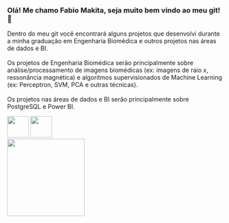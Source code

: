### Olá! Me chamo Fabio Makita, seja muito bem vindo ao meu git! 👋

Dentro do meu git você encontrará alguns projetos que desenvolvi durante a minha graduação em Engenharia Biomédica e outros projetos nas áreas de dados e BI.
<br><br>
Os projetos de Engenharia Biomédica serão principalmente sobre análise/processamento de imagens biomédicas (ex: imagens de raio x, ressonância magnética) e algoritmos supervisionados de Machine Learning (ex: Perceptron, SVM, PCA e outras técnicas).
<br><br>
Os projetos nas áreas de dados e BI serão principalmente sobre PostgreSQL e Power BI.

<div>
<img height = "50em" src="https://cdn.jsdelivr.net/gh/devicons/devicon/icons/python/python-original.svg" />
<img height = "50em" src="https://cdn.jsdelivr.net/gh/devicons/devicon/icons/postgresql/postgresql-original.svg" />
</div>

<div>
  <img height = "180em" src="https://github-readme-stats.vercel.app/api?username=fkmakita&show_icons=true&theme=cobalt" />
</div>

